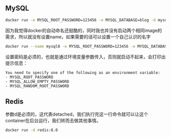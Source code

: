## MySQL

```bash
docker run -e MYSQL_ROOT_PASSWORD=123456 -e MYSQL_DATABASE=blog -d mysql:8.0.42
```
因为我觉得docker的自动命名还挺酷的，同时我也并没有启动两个相同image的需求，所以就没有设置name，如果需要的话可以设置一个自己认识的名字
```bash
docker run --name mysql8 -e MYSQL_ROOT_PASSWORD=123456 -e MYSQL_DATABASE=blog -d mysql:8.0.42
```
设置密码是必须的，也就是通过环境变量参数传入，否则就启动不起来，会打印出提示信息：
```
You need to specify one of the following as an environment variable:
- MYSQL_ROOT_PASSWORD
- MYSQL_ALLOW_EMPTY_PASSWORD
- MYSQL_RANDOM_ROOT_PASSWORD
```

## Redis

参数d是必须的，这代表detached，我们执行完这一行命令就可以让这个container在后台运行，我们转而去做其他事情。
```bash
docker run -d redis:8.0
```
